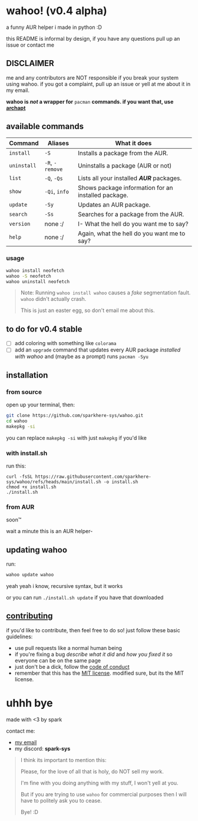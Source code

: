 # wahoo! (v0.4 alpha)
a funny AUR helper i made in python :D

this README is informal by design, if you have any questions pull up an issue or contact me

## DISCLAIMER
me and any contributors are NOT responsible if you break your system using wahoo. if you got a complaint, pull up an issue or yell at me about it in my email.

**wahoo is *not* a wrapper for** `pacman` **commands. if you want that, use [archapt](https://github.com/sparkhere-sys/archapt/)**

## available commands
| Command | Aliases | What it does |
|---------|---------|--------------|
| `install` | `-S` | Installs a package from the AUR. |
| `uninstall` | `-R`, `-remove` | Uninstalls a package (AUR or not) |
| `list` | `-Q`, `-Qs` | Lists all your installed ***AUR*** packages. |
| `show` | `-Qi`, `info` | Shows package information for an installed package. |
| `update` | `-Sy` | Updates an AUR package. |
| `search` | `-Ss` | Searches for a package from the AUR. |
| `version` | none :/ | I- What the hell do you want me to say? |
| `help` | none :/ | Again, what the hell do you want me to say? |

### usage
```bash
wahoo install neofetch
wahoo -S neofetch
wahoo uninstall neofetch
```
> Note: Running `wahoo install wahoo` causes a *fake* segmentation fault. `wahoo` didn't actually crash.
>
> This is just an easter egg, so don't email me about this.

## to do for v0.4 stable

- [ ] add coloring with something like `colorama`
- [ ] add an `upgrade` command that updates every AUR package *installed with wahoo* and (maybe as a prompt) runs `pacman -Syu`

## installation
### from source
open up your terminal, then:
```bash
git clone https://github.com/sparkhere-sys/wahoo.git
cd wahoo
makepkg -si
```
you can replace `makepkg -si` with just `makepkg` if you'd like

### with install.sh
run this:
```
curl -fsSL https://raw.githubusercontent.com/sparkhere-sys/wahoo/refs/heads/main/install.sh -o install.sh
chmod +x install.sh
./install.sh
```

### from AUR
soon™️

wait a minute this is an AUR helper-

## updating wahoo
run:
```bash
wahoo update wahoo
```
yeah yeah i know, recursive syntax, but it works

or you can run `./install.sh update` if you have that downloaded

## [contributing](https://github.com/sparkhere-sys/wahoo/blob/main/CONTRIBUTING.md)
if you'd like to contribute, then feel free to do so!
just follow these basic guidelines:

- use pull requests like a normal human being
- if you're fixing a bug *describe what it did* and *how you fixed it* so everyone can be on the same page
- just don't be a dick, follow the [code of conduct](https://github.com/sparkhere-sys/wahoo/blob/main/CODE_OF_CONDUCT.md)
- remember that this has the [MIT license](https://github.com/sparkhere-sys/wahoo/blob/main/LICENSE). modified sure, but its the MIT license.

# uhhh bye
made with <3 by spark

contact me:

- [my email](mailto:spark-aur@proton.me)
- my discord: **spark-sys**

> I think its important to mention this:
> 
> Please, for the love of all that is holy, do NOT sell my work.
> 
> I'm fine with you doing anything with my stuff, I won't yell at you.
> 
> But if you are trying to use `wahoo` for commercial purposes then I will have to politely ask you to cease.
> 
> Bye! :D

